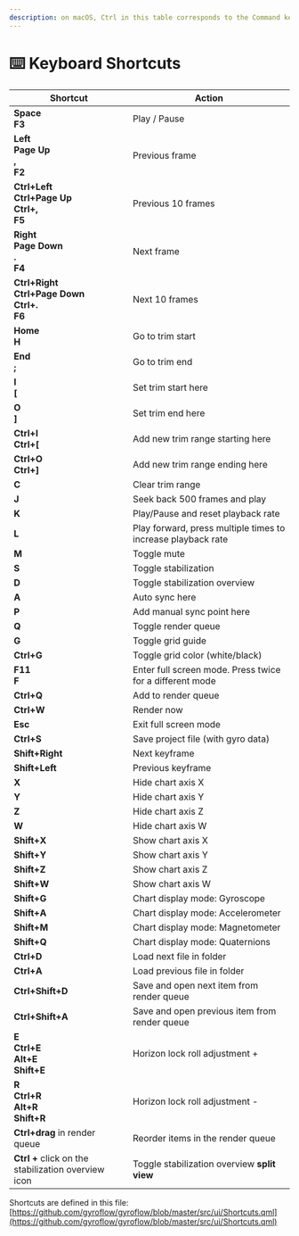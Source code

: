 ```yaml
---
description: on macOS, Ctrl in this table corresponds to the Command key
---
```


# ⌨️ Keyboard Shortcuts

<table><thead><tr><th width="198">Shortcut</th><th>Action</th></tr></thead><tbody><tr><td><strong>Space</strong><br><strong>F3</strong></td><td>Play / Pause</td></tr><tr><td><strong>Left</strong><br><strong>Page Up</strong><br><strong>,</strong><br><strong>F2</strong></td><td>Previous frame</td></tr><tr><td><strong>Ctrl+Left</strong><br><strong>Ctrl+Page Up</strong><br><strong>Ctrl+,</strong><br><strong>F5</strong></td><td>Previous 10 frames</td></tr><tr><td><strong>Right</strong><br><strong>Page Down</strong><br><strong>.</strong><br><strong>F4</strong></td><td>Next frame</td></tr><tr><td><strong>Ctrl+Right</strong><br><strong>Ctrl+Page Down</strong><br><strong>Ctrl+.</strong><br><strong>F6</strong></td><td>Next 10 frames</td></tr><tr><td><strong>Home</strong><br><strong>H</strong></td><td>Go to trim start</td></tr><tr><td><strong>End</strong><br><strong>;</strong></td><td>Go to trim end</td></tr><tr><td><strong>I</strong><br><strong>[</strong></td><td>Set trim start here</td></tr><tr><td><strong>O</strong><br><strong>]</strong></td><td>Set trim end here</td></tr><tr><td><strong>Ctrl+I</strong><br><strong>Ctrl+[</strong></td><td>Add new trim range starting here</td></tr><tr><td><strong>Ctrl+O</strong><br><strong>Ctrl+]</strong></td><td>Add new trim range ending here</td></tr><tr><td><strong>C</strong></td><td>Clear trim range</td></tr><tr><td><strong>J</strong></td><td>Seek back 500 frames and play</td></tr><tr><td><strong>K</strong></td><td>Play/Pause and reset playback rate</td></tr><tr><td><strong>L</strong></td><td>Play forward, press multiple times to increase playback rate</td></tr><tr><td><strong>M</strong></td><td>Toggle mute</td></tr><tr><td><strong>S</strong></td><td>Toggle stabilization</td></tr><tr><td><strong>D</strong></td><td>Toggle stabilization overview</td></tr><tr><td><strong>A</strong></td><td>Auto sync here</td></tr><tr><td><strong>P</strong></td><td>Add manual sync point here</td></tr><tr><td><strong>Q</strong></td><td>Toggle render queue</td></tr><tr><td><strong>G</strong></td><td>Toggle grid guide</td></tr><tr><td><strong>Ctrl+G</strong></td><td>Toggle grid color (white/black)</td></tr><tr><td><strong>F11</strong><br><strong>F</strong></td><td>Enter full screen mode. Press twice for a different mode</td></tr><tr><td><strong>Ctrl+Q</strong></td><td>Add to render queue</td></tr><tr><td><strong>Ctrl+W</strong></td><td>Render now</td></tr><tr><td><strong>Esc</strong></td><td>Exit full screen mode</td></tr><tr><td><strong>Ctrl+S</strong></td><td>Save project file (with gyro data)</td></tr><tr><td><strong>Shift+Right</strong></td><td>Next keyframe</td></tr><tr><td><strong>Shift+Left</strong></td><td>Previous keyframe</td></tr><tr><td><strong>X</strong></td><td>Hide chart axis X</td></tr><tr><td><strong>Y</strong></td><td>Hide chart axis Y</td></tr><tr><td><strong>Z</strong></td><td>Hide chart axis Z</td></tr><tr><td><strong>W</strong></td><td>Hide chart axis W</td></tr><tr><td><strong>Shift+X</strong></td><td>Show chart axis X</td></tr><tr><td><strong>Shift+Y</strong></td><td>Show chart axis Y</td></tr><tr><td><strong>Shift+Z</strong></td><td>Show chart axis Z</td></tr><tr><td><strong>Shift+W</strong></td><td>Show chart axis W</td></tr><tr><td><strong>Shift+G</strong></td><td>Chart display mode: Gyroscope</td></tr><tr><td><strong>Shift+A</strong></td><td>Chart display mode: Accelerometer</td></tr><tr><td><strong>Shift+M</strong></td><td>Chart display mode: Magnetometer</td></tr><tr><td><strong>Shift+Q</strong></td><td>Chart display mode: Quaternions</td></tr><tr><td><strong>Ctrl+D</strong></td><td>Load next file in folder</td></tr><tr><td><strong>Ctrl+A</strong></td><td>Load previous file in folder</td></tr><tr><td><strong>Ctrl+Shift+D</strong></td><td>Save and open next item from render queue</td></tr><tr><td><strong>Ctrl+Shift+A</strong></td><td>Save and open previous item from render queue</td></tr><tr><td><strong>E</strong><br><strong>Ctrl+E</strong><br><strong>Alt+E</strong><br><strong>Shift+E</strong></td><td>Horizon lock roll adjustment +</td></tr><tr><td><strong>R</strong><br><strong>Ctrl+R</strong><br><strong>Alt+R</strong><br><strong>Shift+R</strong></td><td>Horizon lock roll adjustment -</td></tr><tr><td><strong>Ctrl+drag</strong> in render queue</td><td>Reorder items in the render queue</td></tr><tr><td><strong>Ctrl +</strong> click on the stabilization overview icon</td><td>Toggle stabilization overview <strong>split view</strong></td></tr></tbody></table>

Shortcuts are defined in this file: [https://github.com/gyroflow/gyroflow/blob/master/src/ui/Shortcuts.qml](https://github.com/gyroflow/gyroflow/blob/master/src/ui/Shortcuts.qml)
